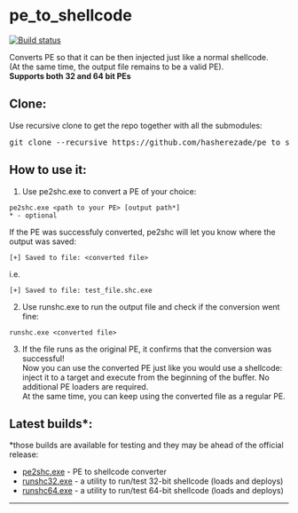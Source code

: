 # pe_to_shellcode
[![Build status](https://ci.appveyor.com/api/projects/status/w3dy81u0k3up7459?svg=true)](https://ci.appveyor.com/project/hasherezade/pe-to-shellcode)

Converts PE so that it can be then injected just like a normal shellcode.<br/>
(At the same time, the output file remains to be a valid PE).<br/>
<b>Supports both 32 and 64 bit PEs</b>

Clone:
-
Use recursive clone to get the repo together with all the submodules:
<pre>
git clone --recursive https://github.com/hasherezade/pe_to_shellcode.git
</pre>

How to use it:
-
1. Use pe2shc.exe to convert a PE of your choice:
```
pe2shc.exe <path to your PE> [output path*]
* - optional
```
If the PE was successfuly converted, pe2shc will let you know where the output was saved:
```
[+] Saved to file: <converted file>
```
i.e.
```
[+] Saved to file: test_file.shc.exe
```
2. Use runshc.exe to run the output file and check if the conversion went fine:
```
runshc.exe <converted file>
```
3. If the file runs as the original PE, it confirms that the conversion was successful!<br/>
Now you can use the converted PE just like you would use a shellcode: inject it to a target and execute from the beginning of the buffer. No additional PE loaders are required.<br/>
At the same time, you can keep using the converted file as a regular PE.

Latest builds*:
-
*those builds are available for testing and they may be ahead of the official release:
+ [pe2shc.exe](https://goo.gl/LfJaVZ) - PE to shellcode converter
+ [runshc32.exe](https://goo.gl/xi3fzQ) - a utility to run/test 32-bit shellcode (loads and deploys)
+ [runshc64.exe](https://goo.gl/TE4bhr) - a utility to run/test 64-bit shellcode (loads and deploys)
<hr/>
